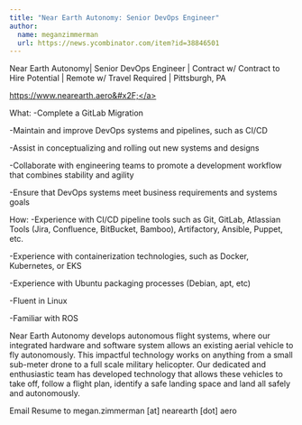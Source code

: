 ```yaml
---
title: "Near Earth Autonomy: Senior DevOps Engineer"
author:
  name: meganzimmerman
  url: https://news.ycombinator.com/item?id=38846501
---
```

Near Earth Autonomy| Senior DevOps Engineer | Contract w&#x2F; Contract to Hire Potential | Remote w&#x2F; Travel Required | Pittsburgh, PA

<a href="https:&#x2F;&#x2F;www.nearearth.aero&#x2F;" rel="nofollow">https:&#x2F;&#x2F;www.nearearth.aero&#x2F;</a>

What:
-Complete a GitLab Migration

-Maintain and improve DevOps systems and pipelines, such as CI&#x2F;CD

-Assist in conceptualizing and rolling out new systems and designs

-Collaborate with engineering teams to promote a development workflow that combines stability and agility

-Ensure that DevOps systems meet business requirements and systems goals

How:
-Experience with CI&#x2F;CD pipeline tools such as Git, GitLab, Atlassian Tools (Jira, Confluence, BitBucket, Bamboo), Artifactory, Ansible, Puppet, etc.

-Experience  with containerization technologies, such as Docker, Kubernetes, or EKS

-Experience with Ubuntu packaging processes (Debian, apt, etc)

-Fluent in Linux

-Familiar with ROS

Near Earth Autonomy develops autonomous flight systems, where our integrated hardware and software system allows an existing aerial vehicle to fly autonomously. This impactful technology works on anything from a small sub-meter drone to a full scale military helicopter. Our dedicated and enthusiastic team has developed technology that allows these vehicles to take off, follow a flight plan, identify a safe landing space and land all safely and autonomously.

Email Resume to megan.zimmerman [at] nearearth [dot] aero
